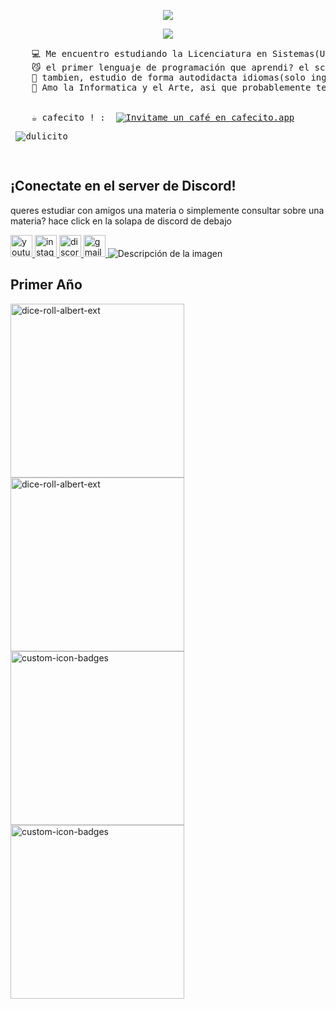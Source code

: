 <p align="center">
  <a href="https://github.com/dulicito">
    <img src="https://readme-typing-svg.demolab.com/?lines=PAREDES%20DULCE;&font=Fira%20Code&center=true&width=440&height=45&color=f75c7e&vCenter=true&pause=1000&size=30" />
</p>

<p align="center">
  <!-- Typing SVG by Paredes Dulce - https://github.com/dulicito/readme-typing-svg -->
  <a href="https://github.com/dulicito/readme-typing-svg">
    <img src="https://readme-typing-svg.demolab.com/?lines=Programadora?;Aun Nop,Estudiante%20de%20Sistemas!%20;&font=Fira%20Code&center=true&width=440&height=45&color=f75c7e&vCenter=true&pause=1000&size=22" /></a>
</p>



<pre>
    💻 Me encuentro estudiando la Licenciatura en Sistemas(UNLP)
    😼 el primer lenguaje de programación que aprendi? el scratch (evento canon de todo estudiante de informatica)
    📖 tambien, estudio de forma autodidacta idiomas(solo ingles y francés)
    🌹 Amo la Informatica y el Arte, asi que probablemente termine especializandome en algun area relacionado a ambos ambitos
</a>

    ☕ cafecito ! :  <a href='https://cafecito.app/dulicito' rel='noopener' target='_blank'><img srcset='https://cdn.cafecito.app/imgs/buttons/button_2.png 1x, https://cdn.cafecito.app/imgs/buttons/button_2_2x.png 2x, https://cdn.cafecito.app/imgs/buttons/button_2_3.75x.png 3.75x' src='https://cdn.cafecito.app/imgs/buttons/button_2.png' alt='Invitame un café en cafecito.app' /></a>
<p align="left"> <img src="https://komarev.com/ghpvc/?username=dulicito&label=Profile%20views&color=0e75b6&style=flat" alt="dulicito" /> </p>
</pre>
<h2>¡Conectate en el server de Discord!</h2>
<p> queres estudiar con amigos una materia o simplemente consultar sobre una materia? hace click en la solapa de discord de debajo</p>
<div align="left">
<a href="https://youtube.com/@dulicito?si=LhbXeE1HRDCKni4U" target="_blank">
  <img src="https://img.shields.io/static/v1?message=Youtube&logo=youtube&label=&color=FF0000&logoColor=white&labelColor=&style=for-the-badge" height="35" alt="youtube logo" />
</a>
<a href="https://www.instagram.com/dulicito/" target="_blank">
  <img src="https://img.shields.io/static/v1?message=Instagram&logo=instagram&label=&color=E4405F&logoColor=white&labelColor=&style=for-the-badge" height="35" alt="instagram logo" />
</a>

<a href="https://discord.gg/kJ53xubd2U" target="_blank">
  <img src="https://img.shields.io/static/v1?message=Discord&logo=discord&label=&color=7289DA&logoColor=white&labelColor=&style=for-the-badge" height="35" alt="discord logo" />
</a>

<a href="mailto:pv.sofiadulce@gmail.com" target="_blank">
  <img src="https://img.shields.io/static/v1?message=Gmail&logo=gmail&label=&color=D14836&logoColor=white&labelColor=&style=for-the-badge" height="35" alt="gmail logo" />
</a>

<img src="https://i.pinimg.com/736x/3e/3d/00/3e3d004a4405934a2db2abaae86e10bd.jpg" alt="Descripción de la imagen"  />


## Primer Año 


<a href="https://github.com/dulicito/Conceptos-De-Algoritmos-Datos-y-Programas-"><img width="278" src="https://denvercoder1-github-readme-stats.vercel.app/api/pin/?username=dulicito&repo=Conceptos-De-Algoritmos-Datos-y-Programas-&theme=react&bg_color=000000&title_color=cacfd2&icon_color=F8D866&hide_border=true&i&show_icons=false" alt="dice-roll-albert-ext"></a>
<a href="https://github.com/dulicito/Organizacion-de-Computadoras"><img width="278" src="https://denvercoder1-github-readme-stats.vercel.app/api/pin/?username=dulicito&repo=Organizacion-de-Computadoras&theme=react&bg_color=000000&title_color=cacfd2&icon_color=F8D866&hide_border=true&i&show_icons=false" alt="dice-roll-albert-ext"></a>
<a href="https://github.com/dulicito/Taller-de-Programacion"><img width="278" src="https://denvercoder1-github-readme-stats.vercel.app/api/pin/?username=dulicito&repo=Taller-de-Programacion&theme=react&bg_color=000000&title_color=cacfd2&icon_color=F8D866&hide_border=true&i&show_icons=false" alt="custom-icon-badges"></a>
<a href="https://github.com/dulicito/Arquitectura-de-Computadoras"><img width="278" src="https://denvercoder1-github-readme-stats.vercel.app/api/pin/?username=dulicito&repo=Arquitectura-de-Computadoras&theme=react&bg_color=000000&title_color=cacfd2&icon_color=F8D866&hide_border=true&i&show_icons=false" alt="custom-icon-badges"></a>

